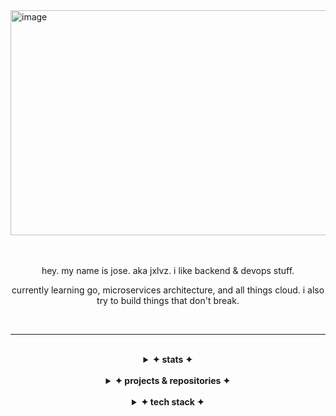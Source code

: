 <img width="1080" height="360" alt="image" src="https://github.com/user-attachments/assets/284a2aac-ec0e-4072-be27-6b4c347948f6" />

<div align="right">

<br>
<br>

</div>

<div align="center">

hey. my name is jose. aka jxlvz. i like backend & devops stuff.

currently learning go, microservices architecture, and all things cloud. i also try to build things that don't break.

<br>

---

</div>

<br>

<div align="center">
<details>
<summary align="center"><b>✦ stats ✦</b></summary>

<br>

<div align="center">
<br>

![Anurag's GitHub stats](https://github-readme-stats.vercel.app/api?username=jxlvz&theme=dark&rank_icon=github)<br>
![Top Langs](https://github-readme-stats.vercel.app/api/top-langs/?username=jxlvz&theme=dark&card_width=450px)<br>
[![GitHub Streak](https://streak-stats.demolab.com?user=jxlvz&theme=dark&date_format=j%20M%5B%20Y%5D&card_width=450)](https://git.io/streak-stats)

</div>
</details>
<br>
<details>

<summary align="center"><b>✦ projects & repositories ✦</b></summary>

<br>

<div align="center" id="projects">

|     | name                              | description                                  | languages          |
| --- | --------------------------------- | -------------------------------------------- | ------------------ |
| 📟  | [devops-hands-on-project-hivebox] | hivebox with FastAPI + CI/CD + k8s manifests | Python, Dockerfile |
| 🏥  | [patient-management]              | patient management system with microservices | Java               |
| 🎬  | [greenlight]                      | REST JSON API for movies                     | Go                 |
| 📝  | [snippetbox]                      | web app for managing snippets                | Go, HTML, CSS, JS  |
| 👤  | [jxlvz]                    | readme repo                                  | Markdown           |

</div>
</details>

[jxlvz]: https://github.com/jxlvz/jxlvz
[patient-management]: https://github.com/jxlvz/patient-management
[greenlight]: https://github.com/jxlvz/greenlight
[devops-hands-on-project-hivebox]: https://github.com/jxlvz/devops-hands-on-project-hivebox
[snippetbox]: https://github.com/jxlvz/snippetbox

<br>

<details>
<summary align="center"><b>✦ tech stack ✦</b></summary>

<br>

<div align="center">

<img width="750" height="240" alt="image" src="https://github.com/user-attachments/assets/c4162cf2-6095-4a83-9839-25247511c1a7" />


</div>
</details>

<!--
---
## Credits

This README was inspired by [adamperkowski]([https://github.com/adamperkowski/adamperkowski]), licensed under [CC BY 4.0](http://creativecommons.org/licenses/by/4.0/).
-->
